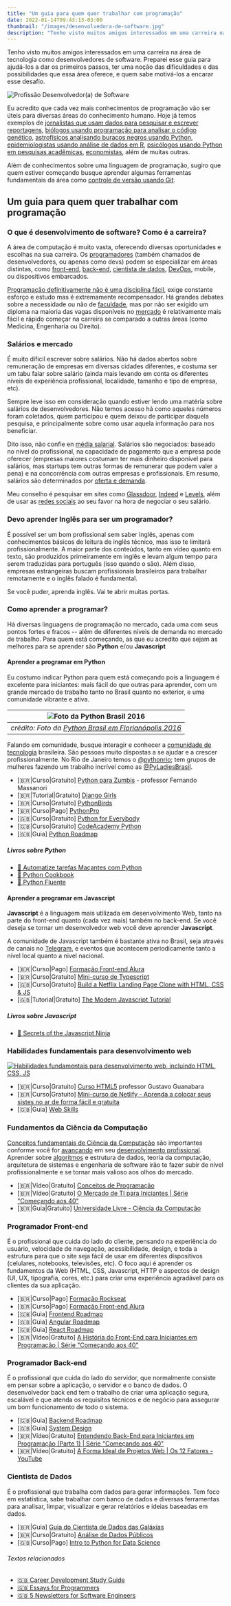 ```yaml
---
title: "Um guia para quem quer trabalhar com programação"
date: 2022-01-14T09:43:13-03:00
thumbnail: "/images/desenvolvedora-de-software.jpg"
description: "Tenho visto muitos amigos interessados em uma carreira na área de tecnologia como desenvolvedores de software. Preparei esse guia para ajudá-los a dar os primeiros passos, ter uma noção das dificuldades e das possibilidades que essa área oferece, e quem sabe motivá-los a encarar esse desafio."
---
```


Tenho visto muitos amigos interessados em uma carreira na área de tecnologia como desenvolvedores de software. Preparei esse guia para ajudá-los a dar os primeiros passos, ter uma noção das dificuldades e das possibilidades que essa área oferece, e quem sabe motivá-los a encarar esse desafio.

![Profissão Desenvolvedor(a) de Software](/images/desenvolvedora-de-software.jpg)

Eu acredito que cada vez mais conhecimentos de programação vão ser úteis para diversas áreas do conhecimento humano. Hoje já temos exemplos de [jornalistas que usam dados para pesquisar e escrever reportagens](https://podcast.pizzadedados.com/e/episodio-036/), [biólogos usando programação para analisar o código genético](https://podcast.pizzadedados.com/e/episodio-023/), [astrofísicos analisando buracos negros usando Python](https://numpy.org/case-studies/blackhole-image/), [epidemiologistas usando análise de dados em R](https://github.com/adamkucharski/rules-of-contagion), [psicólogos usando Python em pesquisas acadêmicas](https://www.apa.org/science/about/psa/2019/07/python-research), [economistas](http://business.loyno.edu/why-economics-majors-should-learn-how-code), além de muitas outras.

Além de conhecimentos sobre uma linguagem de programação, sugiro que quem estiver começando busque aprender algumas ferramentas fundamentais da área como [controle de versão usando Git](https://www.udemy.com/course/git-e-github-para-iniciantes/).

## Um guia para quem quer trabalhar com programação

### O que é desenvolvimento de software? Como é a carreira?

A área de computação é muito vasta, oferecendo diversas oportunidades e escolhas na sua carreira. Os [programadores](https://www.alura.com.br/artigos/programador) (também chamados de desenvolvedores, ou apenas como devs) podem se especializar em  áreas distintas, como [front-end](https://www.alura.com.br/artigos/o-que-e-front-end-e-back-end), [back-end](https://www.alura.com.br/artigos/o-que-e-front-end-e-back-end), [cientista de dados](https://medium.com/databootcamp/quem-tem-medo-de-virar-cientista-de-dados-1-3-148ae98a01dd), [DevOps](https://roadmap.sh/devops), mobile, ou dispositivos embarcados.

[Programação definitivamente não é uma disciplina fácil](https://www.youtube.com/watch?v=V7oUDL7E1g4&list=PLdsnXVqbHDUcAWAN3cXHWnM9JEw2gjIN9&index=28), exige constante esforço e estudo mas é extremamente recompensador. Há grandes debates sobre a necessidade ou não de [faculdade](https://www.youtube.com/watch?v=iRjEa7N8wEo&list=PLdsnXVqbHDUcAWAN3cXHWnM9JEw2gjIN9&index=5), mas por não ser exigido um diploma na maioria das vagas disponíveis no [mercado](https://www.youtube.com/watch?v=O76ZfAIEukE&list=PLdsnXVqbHDUcAWAN3cXHWnM9JEw2gjIN9&index=14) é relativamente mais fácil e rápido começar na carreira se comparado a outras áreas (como Medicina, Engenharia ou Direito).

### Salários e mercado

É muito díficil escrever sobre salários. Não há dados abertos sobre remuneração de empresas em diversas cidades diferentes, e costuma ser um tabu falar sobre salário (ainda mais levando em conta os diferentes níveis de experiência profissional, localidade, tamanho e tipo de empresa, etc).

Sempre leve isso em consideração quando estiver lendo uma matéria sobre salários de desenvolvedores. Não temos acesso há como aqueles números foram coletados, quem participou e quem deixou de participar daquela pesquisa, e principalmente sobre como usar aquela informação para nos beneficiar.

Dito isso, não confie en [média salarial](https://www.youtube.com/watch?v=WwdNJM_3Cdo&t=11s). Salários são negociados: baseado no nível do profissional, na capacidade de pagamento que a empresa pode oferecer (empresas maiores costumam ter mais dinheiro disponível para salários, mas startups tem outras formas de remunerar que podem valer a pena) e na concorrência com outras empresas e profissionais. Em resumo, salários são determinados por [oferta e demanda](https://opentextbc.ca/principlesofeconomics/chapter/4-1-demand-and-supply-at-work-in-labor-markets/).

Meu conselho é pesquisar em sites como [Glassdoor](https://www.glassdoor.com.br/index.htm), [Indeed](https://br.indeed.com/?r=us) e [Levels](https://www.levels.fyi/), além de usar as [redes sociais](https://twitter.com/search?q=sal%C3%A1rio%20programador&src=typed_query&f=top) ao seu favor na hora de negociar o seu salário. 

### Devo aprender Inglês para ser um programador?

É possível ser um bom profissional sem saber inglês, apenas com conhecimentos básicos de leitura de inglês técnico, mas isso te limitará profissionalmente. A maior parte dos conteúdos, tanto em vídeo quanto em texto, são produzidos primeiramente em inglês e levam algum tempo para serem traduzidas para português (isso quando o são). Além disso, empresas estrangeiras buscam profissionais brasileiros para trabalhar remotamente e o inglês falado é fundamental.

Se você puder, aprenda inglês. Vai te abrir muitas portas.

### Como aprender a programar?

Há diversas linguagens de programação no mercado, cada uma com seus pontos fortes e fracos -- além de diferentes níveis de demanda no mercado de trabalho. Para quem está começando, as que eu acredito que sejam as melhores para se aprender são **Python** e/ou **Javascript**

#### Aprender a programar em Python

Eu costumo indicar Python para quem está começando pois a linguagem é excelente para iniciantes: mais fácil do que outras para aprender, com um grande mercado de trabalho tanto no Brasil quanto no exterior, e uma comunidade vibrante e ativa. 

| ![Foto da Python Brasil 2016](/images/python-brasil.jpg) |
|:--:|
| *crédito: Foto da [Python Brasil em Florianópolis 2016](http://2016.pythonbrasil.org.br)* |

Falando em comunidade, busque interagir e conhecer a [comunidade de tecnologia](https://listatelegram.github.io) brasileira. São pessoas muito dispostas a se ajudar e a crescer profissionalmente. No Rio de Janeiro temos o [@pythonrio](https://twitter.com/pythonrio); tem grupos de mulheres fazendo um trabalho incrível como as [@PyLadiesBrasil](https://twitter.com/PyLadiesBrasil). 

- [🇧🇷|Curso|Gratuito] [Python para Zumbis](https://www.youtube.com/playlist?list=PLUukMN0DTKCtbzhbYe2jdF4cr8MOWClXc) - professor Fernando Massanori
- [🇧🇷|Tutorial|Gratuito]  [Django Girls](https://tutorial.djangogirls.org/pt/)
- [🇧🇷|Curso|Gratuito] [PythonBirds](https://www.python.pro.br/modulos/descricao/python-birds/)
- [🇧🇷|Curso|Pago] [PythonPro](https://pythonpro.com.br/)
- [🇬🇧|Curso|Gratuito] [Python for Everybody](https://www.coursera.org/specializations/python)
- [🇬🇧|Curso|Gratuito] [CodeAcademy Python](https://www.codecademy.com/catalog/language/python)
- [🇬🇧|Guia] [Python Roadmap](https://roadmap.sh/python)

##### Livros sobre Python

- [📘 Automatize tarefas Maçantes com Python](https://t.co/3iy5QS6zMZ)
- [📘 Python Cookbook](https://www.amazon.com.br/Python-Cookbook-David-Beazley/dp/8575223321/)
- [📘 Python Fluente](https://www.amazon.com.br/Python-Fluente-Programa%C3%A7%C3%A3o-Concisa-Eficaz/dp/857522462X)

#### Aprender a programar em Javascript

**Javascript** é a linguagem mais utilizada em desenvolvimento Web, tanto na parte do front-end quanto (cada vez mais) também no back-end. Se você deseja se tornar um desenvolvedor web você deve aprender **Javascript**.

A comunidade de Javascript também é bastante ativa no Brasil, seja através de canais no [Telegram](https://telegram.me/javascriptbr), e eventos que acontecem periodicamente tanto a nível local quanto a nivel nacional.

- [🇧🇷|Curso|Pago] [Formação Front-end Alura](https://www.alura.com.br/formacao-front-end)
- [🇧🇷|Curso|Gratuito] [Mini-curso de Typescript](https://www.youtube.com/watch?v=mRixno_uE2o&list=PLlAbYrWSYTiPanrzauGa7vMuve7_vnXG_)
- [🇬🇧|Curso|Gratuito] [Build a Netflix Landing Page Clone with HTML, CSS & JS](https://www.youtube.com/watch?t=22&v=P7t13SGytRk&feature=youtu.be)
- [🇬🇧|Tutorial|Gratuito] [The Modern Javascript Tutorial](https://javascript.info/)

##### Livros sobre Javascript

- [📘 Secrets of the Javascript Ninja](https://www.amazon.com.br/Secrets-JavaScript-Ninja-John-Resig/dp/193398869X)

### Habilidades fundamentais para desenvolvimento web

[![Habilidades fundamentais para desenvolvimento web, incluindo HTML, CSS, JS](/images/web-skills.png)](https://andreasbm.github.io/web-skills/?compact)

- [🇧🇷|Curso|Gratuito] [Curso HTML5](https://www.cursoemvideo.com/curso/html5/) professor Gustavo Guanabara
- [🇧🇷|Curso|Gratuito] [Mini-curso de Netlify - Aprenda a colocar seus sistes no ar de forma fácil e gratuita](https://www.youtube.com/watch?v=a1cIjP1bueM&list=PLlAbYrWSYTiMGMxQf9JSoZUU1rgVpGPth)
- [🇬🇧|Guia] [Web Skills](https://andreasbm.github.io/web-skills/?compact)

### Fundamentos da Ciência da Computação

[Conceitos fundamentais de Ciência da Computação](https://www.guidopercu.dev/posts/career-development-study-guide/#computer-science) são importantes conforme você for [avançando](https://www.guidopercu.dev/posts/essays-for-programmers/) em seu [desenvolvimento profissional](https://www.guidopercu.dev/posts/career-development-study-guide/). Aprender sobre [algoritmos](https://www.guidopercu.dev/posts/career-development-study-guide/#algorithms) e estrutura de dados, teoria da computação, arquitetura de sistemas e engenharia de software irão te fazer subir de nível profissionalmente e se tornar mais valioso aos olhos do mercado.

- [🇧🇷|Vídeo|Gratuito] [Conceitos de Programação](https://www.youtube.com/watch?v=WObC_2e0kZk&list=PLdsnXVqbHDUcrE56CH8sXaPF3TTqoBP2z)
- [🇧🇷|Vídeo|Gratuito] [O Mercado de TI para Iniciantes | Série "Começando aos 40"](https://www.youtube.com/watch?v=O76ZfAIEukE&list=PLdsnXVqbHDUc7htGFobbZoNen3r_wm3ki)
- [🇧🇷|Guia|Gratuito] [Universidade Livre - Ciência da Computação](https://github.com/Universidade-Livre/ciencia-da-computacao)

### Programador Front-end

É o profissional que cuida do lado do cliente, pensando na experiência do usuário, velocidade de navegação, acessibilidade, design, e toda a estrutura para que o site seja fácil de usar em diferentes dispositivos (celulares, notebooks, televisões, etc). O foco aqui é aprender os fundamentos da Web (HTML, CSS, Javascript, HTTP e aspectos de design (UI, UX, tipografia, cores, etc.) para criar uma experiência agradável para os clientes da sua aplicação.

- [🇧🇷|Curso|Pago] [Formação Rockseat](https://www.rocketseat.com.br/)
- [🇧🇷|Curso|Pago] [Formação Front-end Alura](https://www.alura.com.br/formacao-front-end)
- [🇬🇧|Guia] [Frontend Roadmap](https://roadmap.sh/frontend)
- [🇬🇧|Guia] [Angular Roadmap](https://roadmap.sh/angular)
- [🇬🇧|Guia] [React Roadmap](https://roadmap.sh/react)
- [🇧🇷|Vídeo|Gratuito] [A História do Front-End para Iniciantes em Programação | Série "Começando aos 40"](https://www.youtube.com/watch?v=VKmPGmFY7H4)

### Programador Back-end

É o profissional que cuida do lado do servidor, que normalmente consiste em pensar sobre a aplicação, o servidor e o banco de dados. O desenvolvedor back end tem o trabalho de criar uma aplicação segura, escalável e que atenda os requisitos técnicos e de negócio para assegurar um bom funcionamento de todo o sistema.

- [🇬🇧|Guia] [Backend Roadmap](https://roadmap.sh/backend)
- [🇬🇧|Guia] [System Design](https://www.guidopercu.dev/posts/career-development-study-guide/#system-design)
- [🇧🇷|Vídeo|Gratuito] [Entendendo Back-End para Iniciantes em Programação (Parte 1) | Série "Começando aos 40"](https://www.youtube.com/watch?v=Qjk-cSW-jk4)
- [🇧🇷|Vídeo|Gratuito] [A Forma Ideal de Projetos Web | Os 12 Fatores - YouTube](https://www.youtube.com/watch?v=gpJgtED36U4)

### Cientista de Dados

É o profissional que trabalha com dados para gerar informações. Tem foco em estatística, sabe trabalhar com banco de dados e diversas ferramentas para analisar, limpar, visualizar e gerar relatórios e ideias baseadas em dados.

- [🇧🇷|Guia] [Guia do Cientista de Dados das Galáxias](https://github.com/PizzaDeDados/datascience-pizza)
- [🇧🇷|Curso|Gratuito] [Análise de Dados Públicos](https://www.youtube.com/playlist?list=PLUukMN0DTKCu6g2Lq1KXLnIX6Ilk4DAPI)
- [🇬🇧|Curso|Pago] [Intro to Python for Data Science](https://www.datacamp.com/courses/intro-to-python-for-data-science)


###### Textos relacionados
- [🇬🇧 Career Development Study Guide](/posts/career-development-study-guide/)
- [🇬🇧 Essays for Programmers](/posts/essays-for-programmers/)
- [🇬🇧 5 Newsletters for Software Engineers](/posts/5-newsletters-for-software-engineers/)


